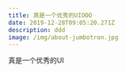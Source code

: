```yaml
---
title: 真是一个优秀的UIOOO
date: 2019-12-28T09:05:20.271Z
description: ddd
image: /img/about-jumbotron.jpg
---
```

真是一个优秀的UI
